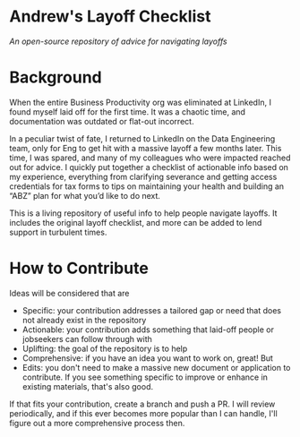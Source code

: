 # Andrew's Layoff Checklist
*An open-source repository of advice for navigating layoffs*

# Background
When the entire Business Productivity org was eliminated at LinkedIn, I found myself laid off for the first time. It was a chaotic time, and documentation was outdated or flat-out incorrect.

In a peculiar twist of fate, I returned to LinkedIn on the Data Engineering team, only for Eng to get hit with a massive layoff a few months later. This time, I was spared, and many of my colleagues who were impacted reached out for advice. I quickly put together a checklist of actionable info based on my experience, everything from clarifying severance and getting access credentials for tax forms to tips on maintaining your health and building an “ABZ” plan for what you’d like to do next.

This is a living repository of useful info to help people navigate layoffs. It includes the original layoff checklist, and more can be added to lend support in turbulent times.

# How to Contribute
Ideas will be considered that are
* Specific: your contribution addresses a tailored gap or need that does not already exist in the repository
* Actionable: your contribution adds something that laid-off people or jobseekers can follow through with
* Uplifting: the goal of the repository is to help
* Comprehensive: if you have an idea you want to work on, great! But 
* Edits: you don't need to make a massive new document or application to contribute. If you see something specific to improve or enhance in existing materials, that's also good.

If that fits your contribution, create a branch and push a PR. I will review periodically, and if this ever becomes more popular than I can handle, I'll figure out a more comprehensive process then.
